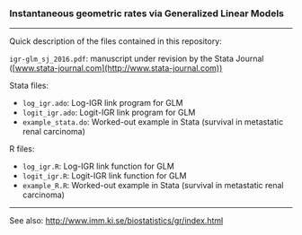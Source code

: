 ### Instantaneous geometric rates via Generalized Linear Models
---

Quick description of the files contained in this repository:

`igr-glm_sj_2016.pdf`: manuscript under revision by the Stata Journal ([www.stata-journal.com](http://www.stata-journal.com))

Stata files:
* `log_igr.ado`: Log-IGR link program for GLM
* `logit_igr.ado`: Logit-IGR link program for GLM
* `example_stata.do`: Worked-out example in Stata (survival in metastatic renal carcinoma)

R files:
* `log_igr.R`: Log-IGR link function for GLM
* `logit_igr.R`: Logit-IGR link function for GLM
* `example_R.R`: Worked-out example in Stata (survival in metastatic renal carcinoma)

---

See also: http://www.imm.ki.se/biostatistics/gr/index.html
